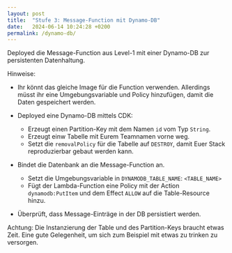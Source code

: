 ```yaml
---
layout: post
title:  "Stufe 3: Message-Function mit Dynamo-DB"
date:   2024-06-14 10:24:28 +0200
permalink: /dynamo-db/
---
```


Deployed die Message-Function aus Level-1 mit einer Dynamo-DB zur persistenten Datenhaltung.

Hinweise:
- Ihr könnt das gleiche Image für die Function verwenden. Allerdings müsst ihr eine Umgebungsvariable und Policy hinzufügen, damit die Daten gespeichert werden. 

- Deployed eine Dynamo-DB mittels CDK:
    - Erzeugt einen Partition-Key mit dem Namen `id` vom Typ `String`.
    - Erzeugt einw Tabelle mit Eurem Teamnamen vorne weg.
    - Setzt die `removalPolicy` für die Tabelle auf `DESTROY`, damit Euer Stack reproduzierbar gebaut werden kann.
- Bindet die Datenbank an die Message-Function an.
    - Setzt die Umgebungsvariable in `DYNAMODB_TABLE_NAME`: `<TABLE_NAME>`
    - Fügt der Lambda-Function eine Policy mit der Action `dynamodb:PutItem` und dem Effect `ALLOW` auf die Table-Resource hinzu.
- Überprüft, dass Message-Einträge in der DB persistiert werden.

Achtung: Die Instanzierung der Table und des Partition-Keys braucht etwas Zeit. Eine gute Gelegenheit, um sich zum Beispiel mit etwas zu trinken zu versorgen.